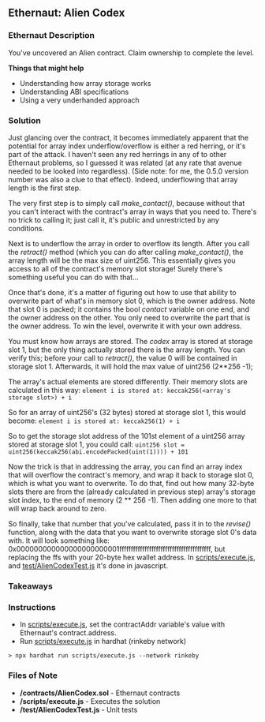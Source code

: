 ## Ethernaut: Alien Codex

### Ethernaut Description
You've uncovered an Alien contract. Claim ownership to complete the level.

**Things that might help**

* Understanding how array storage works
* Understanding ABI specifications
* Using a very underhanded approach

### Solution 
Just glancing over the contract, it becomes immediately apparent that the potential for array index underflow/overflow is either a red herring, or it's part of the attack. I haven't seen any red herrings in any of to other Ethernaut problems, so I guessed it was related (at any rate that avenue needed to be looked into regardless).
(Side note: for me, the 0.5.0 version number was also a clue to that effect). Indeed, underflowing that array length is the first step. 

The very first step is to simply call _make_contact()_, because without that you can't interact with the contract's array in ways that you need to. There's no trick to calling it; just call it, it's public and unrestricted by any conditions. 

Next is to underflow the array in order to overflow its length. After you call the _retract()_ method (which you can do after calling _make_contact()_, the array length will be the max size of uint256. This essentially gives you access to all of the contract's memory slot storage! Surely there's something useful you can do with that... 

Once that's done, it's a matter of figuring out how to use that ability to overwrite part of what's in memory slot 0, which is the owner address. Note that slot 0 is packed; it contains the bool _contact_ variable on one end, and the owner address on the other. You only need to overwrite the part that is the owner address. To win the level, overwrite it with your own address. 

You must know how arrays are stored. The _codex_ array is stored at storage slot 1, but the only thing actually stored there is the array length. You can verify this; before your call to _retract()_, the value 0 will be contained in storage slot 1. Afterwards, it will hold the max value of uint256 (2**256 -1); 

The array's actual elements are stored differently. Their memory slots are calculated in this way: 
`element i is stored at: keccak256(<array's storage slot>) + i`
  
So for an array of uint256's (32 bytes) stored at storage slot 1, this would become: 
`element i is stored at: keccak256(1) + i`

So to get the storage slot address of the 101st element of a uint256 array stored at storage slot 1, you could call: 
`uint256 slot = uint256(keccak256(abi.encodePacked(uint(1)))) + 101` 

Now the trick is that in addressing the array, you can find an array index that will overflow the contract's memory, and wrap it back to storage slot 0, which is what you want to overwrite. To do that, find out how many 32-byte slots there are from the (already calculated in previous step) array's storage slot index, to the end of memory (2 ** 256 -1). Then adding one more to that will wrap back around to zero. 

So finally, take that number that you've calculated, pass it in to the _revise()_ function, along with the data that you want to overwrite storage slot 0's data with. It will look something like: 0x000000000000000000000001ffffffffffffffffffffffffffffffffffffffff, but replacing the ffs with your 20-byte hex wallet address. In [scripts/execute.js](scripts/execute.js), and [test/AlienCodexTest.js](/test/AlienCodexTest.js) it's done in javascript. 


### Takeaways

### Instructions
- In [scripts/execute.js](scripts/execute.js), set the contractAddr variable's value with Ethernaut's contract.address. 
- Run [scripts/execute.js](scripts/execute.js) in hardhat (rinkeby network)

`> npx hardhat run scripts/execute.js --network rinkeby`

### Files of Note
- **/contracts/AlienCodex.sol** - Ethernaut contracts 
- **/scripts/execute.js** - Executes the solution 
- **/test/AlienCodexTest.js** - Unit tests 

